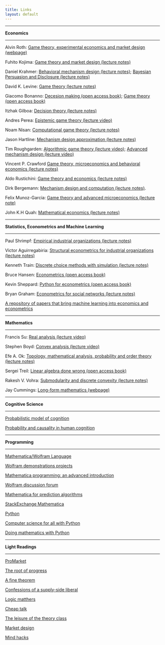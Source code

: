 ```yaml
---
title: Links
layout: default
---
```


------

**Economics**   

------

Alvin Roth: [Game theory, experimental economics and market design (webpage)](http://web.stanford.edu/~alroth/alroth.html)

Fuhito Kojima: [Game theory and market design (lecture notes)](https://sites.google.com/site/fuhitokojimaeconomics/Fuhito-Kojima)

Daniel Krahmer: [Behavioral mechanism design (lecture notes)](http://www.wiwi.uni-bonn.de/kraehmer/Lehre/TopicsSS14/TopicsSS14.html); [Bayesian Persuasion and Disclosure (lecture notes)](http://www.wiwi.uni-bonn.de/kraehmer/Lehre/TopicsWS14-15/TopicsWS14-15.html)

David K. Levine: [Game theory (lecture notes)](http://www.dklevine.com/lectures/political-economy/index.htm)  

Giacomo Bonanno: [Decesion making (open access book)](http://faculty.econ.ucdavis.edu/faculty/bonanno/DM_Book.html);  [Game theory (open access book)](http://faculty.econ.ucdavis.edu/faculty/bonanno/GT_Book.html)

Itzhak Gilboa: [Decision theory (lecture notes)](http://itzhakgilboa.weebly.com/teaching-material.html)

Andres Perea: [Epistemic game theory (lecture video)](http://epicenter.name/Perea/Video-lectures-on-epistemic-game-theory.html)

Noam Nisan: [Computational game theory (lecture notes)](https://hujiamd.wordpress.com/class-notes/)

Jason Hartline: [Mechanism design approximation (lecture notes)](http://jasonhartline.com/MDnA/)

Tim Roughgarden: [Algorithmic game theory (lecture video)](https://www.youtube.com/playlist?list=PLEGCF-WLh2RJBqmxvZ0_ie-mleCFhi2N4);   [Advanced mechanism design (lecture video)](https://www.youtube.com/playlist?list=PLEGCF-WLh2RI77PL4gwLld_OU9Zh3TCX9)

Vincent P. Crawford [Game theory, microeconomics and behavioral economics (lecture notes)](http://econweb.ucsd.edu/~vcrawfor/index.html#Courses)

Aldo Rustichini: [Game theory and economics (lecture notes)](https://sites.google.com/site/aldorustichini/home/aldo-rustichini-teaching-university-of-minnesota)

Dirk Bergemann: [Mechanism design and computation (lecture notes)](https://campuspress.yale.edu/dirkbergemann/teaching/). 

Felix Munoz-Garcia: [Game theory and advanced microeconomics (lecture note)](https://felixmunozgarcia.com/teaching/)  

John K.H Quah: [Mathematical economics (lecture notes)](https://www.johnquah.com/lecture-slides.html)



------

**Statistics, Econometrics and Machine Learning**  

------

Paul Shrimpf: [Empirical industrial organizations (lecture notes)](http://faculty.arts.ubc.ca/pschrimpf/565/565.html)

Victor Aguirregabiria: [Structural econometrics for industrial organizations (lecture notes)](http://individual.utoronto.ca/vaguirre/courses/barcelona/teaching_io_bgse.html)

Kenneth Train: [Discrete choice methods with simulation (lecture notes)](http://eml.berkeley.edu/books/choice2.html)

Bruce Hansen: [Econometrics (open access book)](http://www.ssc.wisc.edu/~bhansen/econometrics/)


Kevin Sheppard: [Python for econometrics (open access book)](https://www.kevinsheppard.com/Python_for_Econometrics)

Bryan Graham: [Econometrics for social networks (lecture notes)](https://github.com/bryangraham/short_courses)    

[A repository of papers that bring machine learning into economics and econometrics](http://econ-neural.net/)

------

**Mathematics**

------



Francis Su: [Real analysis (lecture video)](https://www.youtube.com/playlist?list=PL0E754696F72137EC)

Stephen Boyd: [Convex analysis (lecture video)](http://web.stanford.edu/~boyd/cvxbook/)

Efe A. Ok: [Topology, mathematical analysis, probability and order theory (lecture notes)](https://sites.google.com/a/nyu.edu/efeok/books)

Sergei Treil: [Linear algebra done wrong (open access book)](http://www.math.brown.edu/~treil/papers/LADW/LADW-2014-09.pdf)

Rakesh V. Vohra: [Submodularity and discrete convexity (lecture notes)](https://docs.google.com/viewer?a=v&pid=sites&srcid=ZGVmYXVsdGRvbWFpbnxxdWFlcmVyZXZlcnVtOXxneDo2YjM0ZmZmYjIxYzUwMWY)   

Jay Cummings: [Long-form mathematics  (webpage)](https://longformmath.com)     







------

**Cognitive Science**    

------

[Probabilistic model of cognition](https://probmods.org/)

[Probability and causality in human cognition](https://ocw.mit.edu/courses/brain-and-cognitive-sciences/9-916-a-probability-and-causality-in-human-cognition-spring-2003/)

-------

**Programming**  

-------



<u>Mathematica/Wolfram Language</u>

[Wolfram demonstrations projects](http://demonstrations.wolfram.com/)

[Mathematica  programming: an advanced introduction](http://www.mathprogramming-intro.org/)

[Wolfram discussion forum](http://community.wolfram.com/)

[Mathematica for prediction algorithms](https://mathematicaforprediction.wordpress.com/)

[StackExchange Mathematica](http://mathematica.stackexchange.com/)

<u>Python</u>

[Computer science for all with Python](https://www.cs.hmc.edu/csforall/)

[Doing mathematics with Python](https://github.com/drvinceknight/Python-Mathematics-Handbook)

------

**Light Readings**  

------

[ProMarket](https://promarket.org/)  

[The root of progress](https://rootsofprogress.org)  


[A fine theorem](https://afinetheorem.wordpress.com/)

[Confessions of a supply-side liberal](http://blog.supplysideliberal.com/)

[Logic matthers](http://www.logicmatters.net/blogfront/)

[Cheap talk](https://cheaptalk.org/)

[The leisure of the theory class](https://theoryclass.wordpress.com/)

[Market design](http://marketdesigner.blogspot.com/)

[Mind hacks](https://mindhacks.com/)
